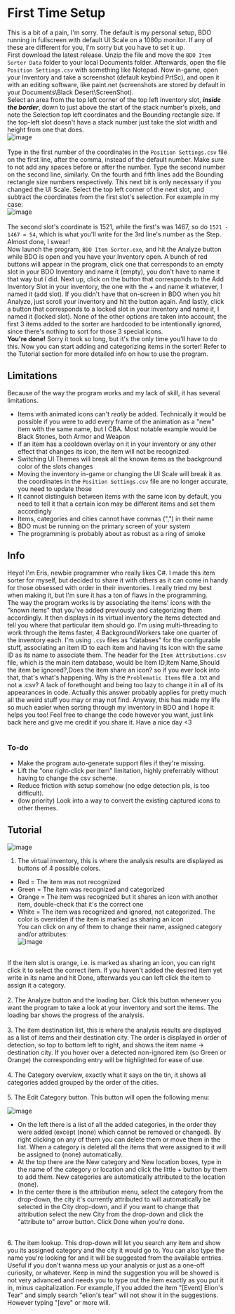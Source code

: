 # **First Time Setup**
This is a bit of a pain, I'm sorry. The default is my personal setup, BDO running in fullscreen with default UI Scale on a 1080p monitor. If any of these are different for you, I'm sorry but you have to set it up.<br />
First download the latest release. Unzip the file and move the `BDO Item Sorter Data` folder to your local Documents folder. Afterwards, open the file `Position Settings.csv` with something like Notepad. Now in-game, open your Inventory and take a screenshot (default keybind PrtSc), and open it with an editing software, like paint.net (screenshots are stored by default in your Documents\Black Desert\ScreenShot).<br />
Select an area from the top left corner of the top left inventory slot, ***inside the border***, down to just above the start of the stack number's pixels, and note the Selection top left coordinates and the Bounding rectangle size. If the top-left slot doesn't have a stack number just take the slot width and height from one that does.<br />
![image](https://github.com/ErisLoona/BDO-Item-Sorter/assets/142046400/8450cbee-d18c-4760-9209-9678575dc04c)<br />
<br />
Type in the first number of the coordinates in the `Position Settings.csv` file on the first line, after the comma, instead of the default number. Make sure to not add any spaces before or after the number. Type the second number on the second line, similarly. On the fourth and fifth lines add the Bounding rectangle size numbers respectively. This next bit is only necessary if you changed the UI Scale. Select the top left corner of the next slot, and subtract the coordinates from the first slot's selection. For example in my case:<br />
![image](https://github.com/ErisLoona/BDO-Item-Sorter/assets/142046400/fcd61706-fd9f-4370-aff8-511607d201a4)<br />
<br />
The second slot's coordinate is 1521, while the first's was 1467, so do `1521 - 1467 = 54`, which is what you'll write for the 3rd line's number as the Step.<br/>
Almost done, I swear!<br />
Now launch the program, `BDO Item Sorter.exe`, and hit the Analyze button while BDO is open and you have your Inventory open. A bunch of red buttons will appear in the program, click one that corresponds to an empty slot in your BDO Inventory and name it (empty), you don't have to name it that way but I did. Next up, click on the button that corresponds to the Add Inventory Slot in your inventory, the one with the + and name it whatever, I named it (add slot). If you didn't have that on-screen in BDO when you hit Analyze, just scroll your inventory and hit the button again. And lastly, click a button that corresponds to a locked slot in your inventory and name it, I named it (locked slot). None of the other options are taken into account, the first 3 items added to the sorter are hardcoded to be intentionally ignored, since there's nothing to sort for those 3 special icons.<br />
**You're done!** Sorry it took so long, but it's the only time you'll have to do this. Now you can start adding and categorizing items in the sorter! Refer to the Tutorial section for more detailed info on how to use the program.<br />
## **Limitations**
Because of the way the program works and my lack of skill, it has several limitations.
- Items with animated icons can't *really* be added. Technically it would be possible if you were to add every frame of the animation as a "new" item with the same name, but I CBA. Most notable example would be Black Stones, both Armor and Weapon
- If an item has a cooldown overlay on it in your inventory or any other effect that changes its icon, the item will not be recognized
- Switching UI Themes will break all the known items as the background color of the slots changes
- Moving the inventory in-game or changing the UI Scale will break it as the coordinates in the `Position Settings.csv` file are no longer accurate, you need to update those
- It cannot distinguish between items with the same icon by default, you need to tell it that a certain icon may be different items and set them accordingly
- Items, categories and cities cannot have commas (",") in their name
- BDO must be running on the primary screen of your system
- The programming is probably about as robust as a ring of smoke
## **Info**
Heyo! I'm Eris, newbie programmer who really likes C#. I made this item sorter for myself, but decided to share it with others as it can come in handy for those obsessed with order in their inventories. I really tried my best when making it, but I'm sure it has a ton of flaws in the programming.<br />
The way the program works is by associating the items' icons with the "known items" that you've added previously and categorizing them accordingly. It then displays in its virtual inventory the items detected and tell you where that particular item should go. I'm using multi-threading to work through the items faster, 4 BackgroundWorkers take one quarter of the inventory each. I'm using `.csv` files as "databses" for the configurable stuff, associating an item ID to each item and having its icon with the same ID as its name to associate them. The header for the `Item Attributions.csv` file, which is the main item database, would be Item ID,Item Name,Should the item be ignored?,Does the item share an icon? so if you ever look into that, that's what's happening. Why is the `Problematic Items` file a .txt and not a .csv? A lack of forethought and being too lazy to change it in all of its appearances in code. Actually this answer probably applies for pretty much all the weird stuff you may or may not find. Anyway, this has made my life so much easier when sorting through my inventory in BDO and I hope it helps you too! Feel free to change the code however you want, just link back here and give me credit if you share it. Have a nice day <3<br />
<br />
### To-do<br />
- Make the program auto-generate support files if they're missing.
- Lift the "one right-click per item" limitation, highly preferrably without having to change the csv scheme.
- Reduce friction with setup somehow (no edge detection pls, is too difficult).
- (low priority) Look into a way to convert the existing captured icons to other themes.<br />
## **Tutorial**<br />
![image](https://github.com/ErisLoona/BDO-Item-Sorter/assets/142046400/0b1d35ab-639f-4d35-bcbe-efadf237b9aa)<br />
1. The virtual inventory, this is where the analysis results are displayed as buttons of 4 possible colors.
- Red = The item was not recognized
- Green = The item was recognized and categorized
- Orange = The item was recognized but it shares an icon with another item, double-check that it's the correct one
- White = The item was recognized and ignored, not categorized. The color is overriden if the item is marked as sharing an icon<br />
You can click on any of them to change their name, assigned category and/or attributes:<br />
![image](https://github.com/ErisLoona/BDO-Item-Sorter/assets/142046400/002268c6-fc06-4208-a203-16a1b6a20c32)<br />
<br />
If the item slot is orange, i.e. is marked as sharing an icon, you can right click it to select the correct item. If you haven't added the desired item yet write in its name and hit Done, afterwards you can left click the item to assign it a category.<br />
<br />
2. The Analyze button and the loading bar. Click this button whenever you want the program to take a look at your inventory and sort the items. The loading bar shows the progress of the analysis.<br />
<br />
3. The item destination list, this is where the analysis results are displayed as a list of items and their destination city. The order is displayed in order of detection, so top to bottom left to right, and shows the item name -> destination city. If you hover over a detected non-ignored item (so Green or Orange) the corresponding entry will be highlighted for ease of use.<br />
<br />
4. The Category overview, exactly what it says on the tin, it shows all categories added grouped by the order of the cities.<br />
<br />
5. The Edit Category button. This button will open the following menu:
  
![image](https://github.com/ErisLoona/BDO-Item-Sorter/assets/142046400/beeba341-a1dc-4839-943d-c230a0e861ac)<br />
- On the left there is a list of all the added categories, in the order they were added (except (none) which cannot be removed or changed). By right clicking on any of them you can delete them or move them in the list. When a category is deleted all the items that were assigned to it will be assigned to (none) automatically.
- At the top there are the New category and New location boxes, type in the name of the category or location and click the little + button by them to add them. New categories are automatically attributed to the location (none).
- In the center there is the attribution menu, select the category from the drop-down, the city it's currently attributed to will automatically be selected in the City drop-down, and if you want to change that attribution select the new City from the drop-down and click the "attribute to" arrow button. Click Done when you're done.<br />
<br />
6. The item lookup. This drop-down will let you search any item and show you its assigned category and the city it would go to. You can also type the name you're looking for and it will be suggested from the available entries. Useful if you don't wanna mess up your analysis or just as a one-off curiosity, or whatever. Keep in mind the suggestion you will be showed is not very advanced and needs you to type out the item exactly as you put it in, minus capitalization. For example, if you added the item "[Event] Elion's Tear" and simply search "elion's tear" will not show it in the suggestions. However typing "[eve" or more will.
